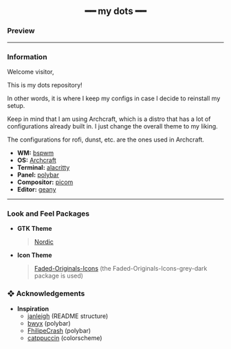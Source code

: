 <h2 align="center"> ━━  my dots  ━━ </h2>


<!-- Preview -->
###  Preview

<!--
Floating Usage:
<p align="center">
  <img src="preview/floating.png"> 
</p>

Tiled Usage:
<p align="center"> 
 <img src="preview/tiled.png">
</p>

Rofi:
<p align="center">
  <img src="preview/rofi.png">
</p>

Lock:
<p align="center">
  <img src="preview/lock.png">
</p>
-->
---


<!-- INFORMATION -->
###  Information

   Welcome visitor,
   
   This is my dots repository!
   
   In other words, it is where I keep my configs in case I decide to reinstall my setup.
   
   Keep in mind that I am using Archcraft, which is a distro that has a lot of configurations already built in. I just change the overall theme to my liking.
   
   The configurations for rofi, dunst, etc. are the ones used in Archcraft.

   - **WM:** [bspwm](https://github.com/baskerville/bspwm)
   - **OS:** [Archcraft](https://archcraft.io/)
   - **Terminal:** [alacritty](https://github.com/alacritty/alacritty)
   - **Panel:** [polybar](https://github.com/polybar/polybar/)
   - **Compositor:** [picom](https://github.com/yshui/picom)
   - **Editor:** [geany](https://www.geany.org/)
   
---

###  Look and Feel Packages

   - **GTK Theme**
      > [Nordic](https://www.gnome-look.org/p/1267246/)

   - **Icon Theme**
      > [Faded-Originals-Icons](https://www.gnome-look.org/p/1437064) (the Faded-Originals-Icons-grey-dark package is used)

### ❖ Acknowledgements

   - **Inspiration**
      - [janleigh](https://github.com/janleigh/dotfiles) (README structure)
      - [bwyx](https://github.com/bwyx/dotfiles) (polybar)
      - [FhilipeCrash](https://github.com/FhilipeCrash/Dotfiles) (polybar)
      - [catppuccin](https://github.com/catppuccin/catppuccin) (colorscheme)
